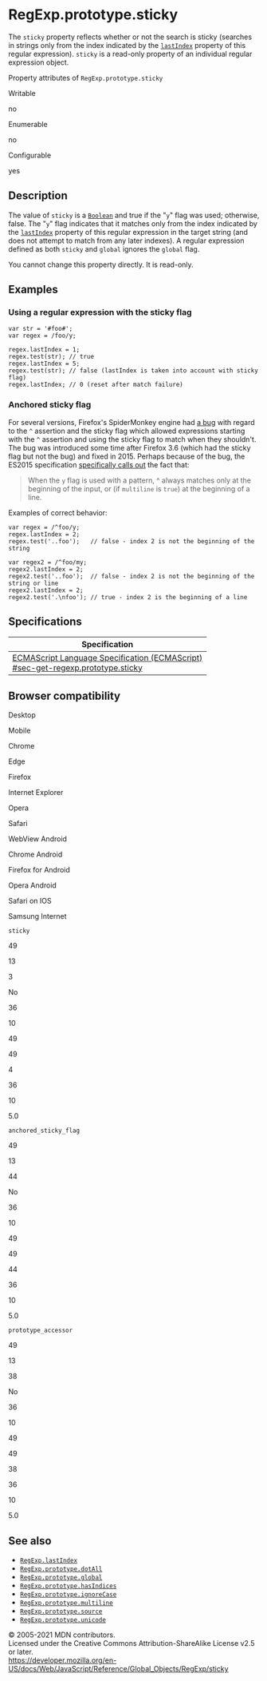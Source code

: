 # RegExp.prototype.sticky

The `sticky` property reflects whether or not the search is sticky (searches in strings only from the index indicated by the [`lastIndex`](lastindex) property of this regular expression). `sticky` is a read-only property of an individual regular expression object.

Property attributes of `RegExp.prototype.sticky`

Writable

no

Enumerable

no

Configurable

yes

## Description

The value of `sticky` is a [`Boolean`](../boolean) and true if the "`y`" flag was used; otherwise, false. The "`y`" flag indicates that it matches only from the index indicated by the [`lastIndex`](lastindex) property of this regular expression in the target string (and does not attempt to match from any later indexes). A regular expression defined as both `sticky` and `global` ignores the `global` flag.

You cannot change this property directly. It is read-only.

## Examples

### Using a regular expression with the sticky flag

    var str = '#foo#';
    var regex = /foo/y;

    regex.lastIndex = 1;
    regex.test(str); // true
    regex.lastIndex = 5;
    regex.test(str); // false (lastIndex is taken into account with sticky flag)
    regex.lastIndex; // 0 (reset after match failure)

### Anchored sticky flag

For several versions, Firefox's SpiderMonkey engine had [a bug](https://bugzilla.mozilla.org/show_bug.cgi?id=773687) with regard to the `^` assertion and the sticky flag which allowed expressions starting with the `^` assertion and using the sticky flag to match when they shouldn't. The bug was introduced some time after Firefox 3.6 (which had the sticky flag but not the bug) and fixed in 2015. Perhaps because of the bug, the ES2015 specification [specifically calls out](https://www.ecma-international.org/ecma-262/7.0/index.html#sec-assertion) the fact that:

> When the `y` flag is used with a pattern, ^ always matches only at the beginning of the input, or (if `multiline` is `true`) at the beginning of a line.

Examples of correct behavior:

    var regex = /^foo/y;
    regex.lastIndex = 2;
    regex.test('..foo');   // false - index 2 is not the beginning of the string

    var regex2 = /^foo/my;
    regex2.lastIndex = 2;
    regex2.test('..foo');  // false - index 2 is not the beginning of the string or line
    regex2.lastIndex = 2;
    regex2.test('.\nfoo'); // true - index 2 is the beginning of a line

## Specifications

<table><thead><tr class="header"><th>Specification</th></tr></thead><tbody><tr class="odd"><td><a href="https://tc39.es/ecma262/#sec-get-regexp.prototype.sticky">ECMAScript Language Specification (ECMAScript)<br />
<span class="small">#sec-get-regexp.prototype.sticky</span></a></td></tr></tbody></table>

## Browser compatibility

Desktop

Mobile

Chrome

Edge

Firefox

Internet Explorer

Opera

Safari

WebView Android

Chrome Android

Firefox for Android

Opera Android

Safari on IOS

Samsung Internet

`sticky`

49

13

3

No

36

10

49

49

4

36

10

5.0

`anchored_sticky_flag`

49

13

44

No

36

10

49

49

44

36

10

5.0

`prototype_accessor`

49

13

38

No

36

10

49

49

38

36

10

5.0

## See also

-   [`RegExp.lastIndex`](lastindex)
-   [`RegExp.prototype.dotAll`](dotall)
-   [`RegExp.prototype.global`](global)
-   [`RegExp.prototype.hasIndices`](hasindices)
-   [`RegExp.prototype.ignoreCase`](ignorecase)
-   [`RegExp.prototype.multiline`](multiline)
-   [`RegExp.prototype.source`](source)
-   [`RegExp.prototype.unicode`](unicode)

© 2005-2021 MDN contributors.  
Licensed under the Creative Commons Attribution-ShareAlike License v2.5 or later.  
<a href="https://developer.mozilla.org/en-US/docs/Web/JavaScript/Reference/Global_Objects/RegExp/sticky" class="_attribution-link">https://developer.mozilla.org/en-US/docs/Web/JavaScript/Reference/Global_Objects/RegExp/sticky</a>
